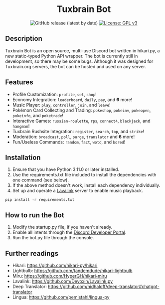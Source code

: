 <h1 align="center">Tuxbrain Bot</h1>

<p align="center">
	<img src="https://img.shields.io/github/v/release/PieTw3lve/Tuxbrain-Bot" alt="GitHub release (latest by date)">
	<a href="https://www.gnu.org/licenses/gpl-3.0"><img src="https://img.shields.io/badge/License-GPLv3-green.svg" alt="License: GPL v3"></a>
</p>

## Description

Tuxbrain Bot is an open source, multi-use Discord bot written in hikari.py, a new static-typed Python API wrapper. The bot is currently still in development, so there may be some bugs. Although it was designed for Tuxbrain.org servers, the bot can be hosted and used on any server.

## Features

- Profile Customization: `profile`, `set`, `shop`!
- Economy Integration: `leaderboard`, `daily`, `pay`, and **6** more!
- Music Player: `play`, `controller`, `join`, and `leave`!
- Pokémon Card Collecting and Trading: `pokeshop`, `pokeinv`, `pokeopen`, `pokeinfo`, and `poketrade`!
- Interactive Games: `russian-roulette`, `rps`, `connect4`, `blackjack`, and `hangman`!
- Tuxbrain Rushsite Integration: `register`, `search`, `top`, and `strike`!
- Moderation: `broadcast`, `poll`, `purge`, `translator` and **6** more!
- Fun/Useless Commands: `random`, `fact`, `wotd`, and `bored`!

## Installation

1. Ensure that you have Python 3.11.0 or later installed.
2. Use the requirements.txt file included to install the dependencies with one command (see below).
3. If the above method doesn't work, install each dependency individually.
4. Set up and operate a [Lavalink](https://github.com/lavalink-devs/Lavalink) server to enable music playback.

```
pip install -r requirements.txt
```

## How to run the Bot

1. Modify the startup.py file, if you haven't already.
2. Enable all intents through the [Discord Developer Portal](https://discord.com/developers/applications).
3. Run the bot.py file through the console.

## Further readings

- Hikari: https://github.com/hikari-py/hikari
- Lightbulb: https://github.com/tandemdude/hikari-lightbulb
- Miru: https://github.com/HyperGH/hikari-miru
- Lavalink: https://github.com/Devoxin/Lavalink.py
- Deep Translator: https://github.com/nidhaloff/deep-translator#chatgpt-translator
- Lingua: https://github.com/pemistahl/lingua-py
